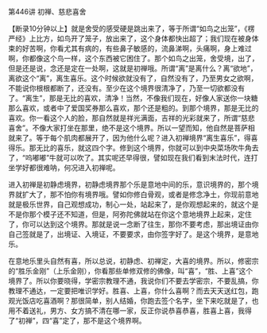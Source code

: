 第446讲 初禅、慈悲喜舍

【断录10分钟以上】就是舍受的感受硬是跳出来了，等于所谓“如鸟之出笼”，《楞严经》上比方，如鸟开了笼子，放出来了，这个身体都快出超了；我们现在被身体束的好苦啊，你看尤其有病的，有些鼻子敏感的，流鼻涕啊，头痛啊，身上难过啊，你都像这个鸟一样，这个东西被它困住了。那个如鸟之出笼，舍受境，出了，但是还是说，念还是定在一处啊，这就是初禅哦。所谓“离”是离什么？离“欲地”，离欲这个“离”，离生喜乐。这个时候欲就没有了，自然没有了，乃至男女之欲啊，不能说你根根都断了，还没有。至少在这个境界很清净了，乃至一切欲都没有了。“离生”，那是无比的喜欢，清净！当然，不像我们现在，好像人家送你一块糖那么喜欢，或者中了爱国奖券那么喜欢，那个还是粗的。到那个境界，那是无比的喜欢。你一看这个人的脸，那自然就是祥光满面，吉祥的光彩就来了，所谓“慈悲喜舍”。不像大家打坐在那里，绝不是这个境界。所以一望而知，他自然是菩萨相就来了。等于每个肌肉都展开了，因为他什么呢？进入初禅境界“离生喜乐”，得喜得乐。那无比的喜乐，就这四个字。修到这个境界，你就可以到中央菜场吹牛角去了，“呜嘟嘟”牛就可以吹了。其实呢还早得很，譬如现在我们看到末法时代，连打坐学好都很难呐，何况进入初禅呢。

进入初禅是初静虑境界，初静虑境界那个乐是意地中间的乐，意识境界的，那个境界就扩大了，那不怕你有境界哦。譬如你修白骨观，或者是修念净土，你现前意地就是极乐世界，自己观想成功，制心一处，站起来了，是你观想起来的，就这个是不是你那个模子还不知道，但是，阿弥陀佛就站在你这个意地境界上起来，定住了，你可以达到这个境界。那就是说一念断了往生，那你不要考虑，那出境证由你自己签就是了，出境证、入境证，不要要求，由你签字好了。是这个境界，是意地乐。

在意地乐里头自然有喜，所以总说，初静虑、初禅定，大喜的境界。所以，修密宗的“胜乐金刚”（上乐金刚），你看那些单修双修的佛像，叫“喜”，“胜、上喜”这个境界了。所以你要晓得，学密宗教理不通，我说你们不要去学密宗，不要乱搞，你教理不通达，一定要把唯识学好。胜喜、上喜，你什么喜啊？而去天天送红包，跑观光饭店吃喜酒啊？那很简单，别人结婚，你跑去签个名字，坐下来吃就是了，也用不着送礼，男方、女方搞不清在哪一家，反正你说恭喜恭喜，胜喜上喜，我得了“初禅”，四“喜”定了，那不是这个境界啊。



